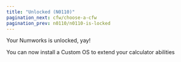 ```yaml
---
title: "Unlocked (N0110)"
pagination_next: cfw/choose-a-cfw
pagination_prev: n0110/n0110-is-locked
---
```


Your Numworks is unlocked, yay!

You can now install a Custom OS to extend your calculator abilities
